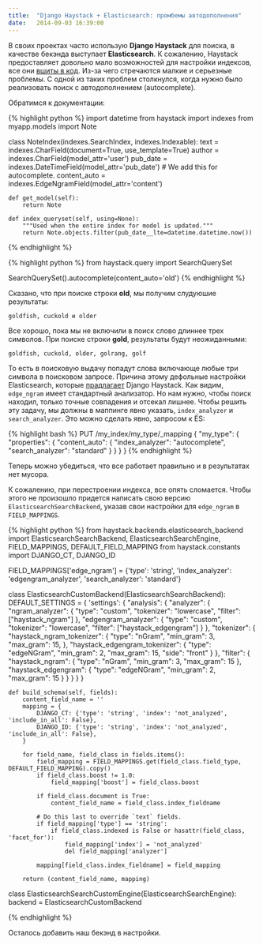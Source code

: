 ```yaml
---
title:  "Django Haystack + Elasticsearch: промбемы автодополнения"
date:   2014-09-03 16:39:00
---
```


В своих проектах часто использую **Django Haystack** для поиска, в качестве бекэнда выступает **Elasticsearch**. К сожалению, Haystack предоставляет довольно мало возможностей для настройки индексов, все они [вшиты в код](https://github.com/toastdriven/django-haystack/blob/master/haystack/backends/elasticsearch_backend.py#L48). Из-за чего стречаются малкие и серьезные проблемы. С одной из таких проблем столкнулся, когда нужно было реализовать поиск с автодополнением (autocomplete).

Обратимся к документации:

{% highlight python %}
import datetime
from haystack import indexes
from myapp.models import Note


class NoteIndex(indexes.SearchIndex, indexes.Indexable):
    text = indexes.CharField(document=True, use_template=True)
    author = indexes.CharField(model_attr='user')
    pub_date = indexes.DateTimeField(model_attr='pub_date')
    # We add this for autocomplete.
    content_auto = indexes.EdgeNgramField(model_attr='content')

    def get_model(self):
        return Note

    def index_queryset(self, using=None):
        """Used when the entire index for model is updated."""
        return Note.objects.filter(pub_date__lte=datetime.datetime.now())
{% endhighlight %}

{% highlight python %}
from haystack.query import SearchQuerySet

SearchQuerySet().autocomplete(content_auto='old')
{% endhighlight %}

Сказано, что при поиске строки **old**, мы получим слудуюшие результаты:

`goldfish, cuckold и older`

Все хорошо, пока мы не включили в поиск слово длиннее трех символов. При поиске строки **gold**, результаты будут неожиданными:

`goldfish, cuckold, older, golrang, golf`

То есть в поисковую выдачу попадут слова включающе любые три символа в поисковом запросе. Причина этому дефольные настройки Elasticsearch, которые [прадлагает](https://github.com/toastdriven/django-haystack/blob/master/haystack/backends/elasticsearch_backend.py#L709) Django Haystack. Как видим, `edge_ngram` имеет стандартный анализатор. Но нам нужно, чтобы поиск находил, только точные совпадения и отсекал лишнее. Чтобы решить эту задачу, мы должны в маппинге явно указать, `index_analyzer` и `search_analyzer`. Это можно сделать явно, запросом к ES:

{% highlight bash %}
PUT /my_index/my_type/_mapping
{
    "my_type": {
        "properties": {
            "content_auto": {
                "index_analyzer":  "autocomplete",
                "search_analyzer": "standard"
            }
        }
    }
}
{% endhighlight %}

Теперь можно убедиться, что все работает правильно и в результатах нет мусора.

К сожалению, при перестроении индекса, все опять сломается. Чтобы этого не произошло придется написать свою версию `ElasticsearchSearchBackend`, указав свои настройки для `edge_ngram` в `FIELD_MAPPINGS`.

{% highlight python %}
from haystack.backends.elasticsearch_backend import ElasticsearchSearchBackend, ElasticsearchSearchEngine, \
    FIELD_MAPPINGS, DEFAULT_FIELD_MAPPING
from haystack.constants import DJANGO_CT, DJANGO_ID


FIELD_MAPPINGS['edge_ngram'] = {'type': 'string', 'index_analyzer': 'edgengram_analyzer', 'search_analyzer': 'standard'}


class ElasticsearchCustomBackend(ElasticsearchSearchBackend):
    DEFAULT_SETTINGS = {
        'settings': {
            "analysis": {
                "analyzer": {
                    "ngram_analyzer": {
                        "type": "custom",
                        "tokenizer": "lowercase",
                        "filter": ["haystack_ngram"]
                    },
                    "edgengram_analyzer": {
                        "type": "custom",
                        "tokenizer": "lowercase",
                        "filter": ["haystack_edgengram"]
                    }
                },
                "tokenizer": {
                    "haystack_ngram_tokenizer": {
                        "type": "nGram",
                        "min_gram": 3,
                        "max_gram": 15,
                    },
                    "haystack_edgengram_tokenizer": {
                        "type": "edgeNGram",
                        "min_gram": 2,
                        "max_gram": 15,
                        "side": "front"
                    }
                },
                "filter": {
                    "haystack_ngram": {
                        "type": "nGram",
                        "min_gram": 3,
                        "max_gram": 15
                    },
                    "haystack_edgengram": {
                        "type": "edgeNGram",
                        "min_gram": 2,
                        "max_gram": 15
                    }
                }
            }
        }
    }

    def build_schema(self, fields):
        content_field_name = ''
        mapping = {
            DJANGO_CT: {'type': 'string', 'index': 'not_analyzed', 'include_in_all': False},
            DJANGO_ID: {'type': 'string', 'index': 'not_analyzed', 'include_in_all': False},
        }

        for field_name, field_class in fields.items():
            field_mapping = FIELD_MAPPINGS.get(field_class.field_type, DEFAULT_FIELD_MAPPING).copy()
            if field_class.boost != 1.0:
                field_mapping['boost'] = field_class.boost

            if field_class.document is True:
                content_field_name = field_class.index_fieldname

            # Do this last to override `text` fields.
            if field_mapping['type'] == 'string':
                if field_class.indexed is False or hasattr(field_class, 'facet_for'):
                    field_mapping['index'] = 'not_analyzed'
                    del field_mapping['analyzer']

            mapping[field_class.index_fieldname] = field_mapping

        return (content_field_name, mapping)


class ElasticsearchSearchCustomEngine(ElasticsearchSearchEngine):
    backend = ElasticsearchCustomBackend

{% endhighlight %}

Осталось добавить наш бекэнд в настройки.
